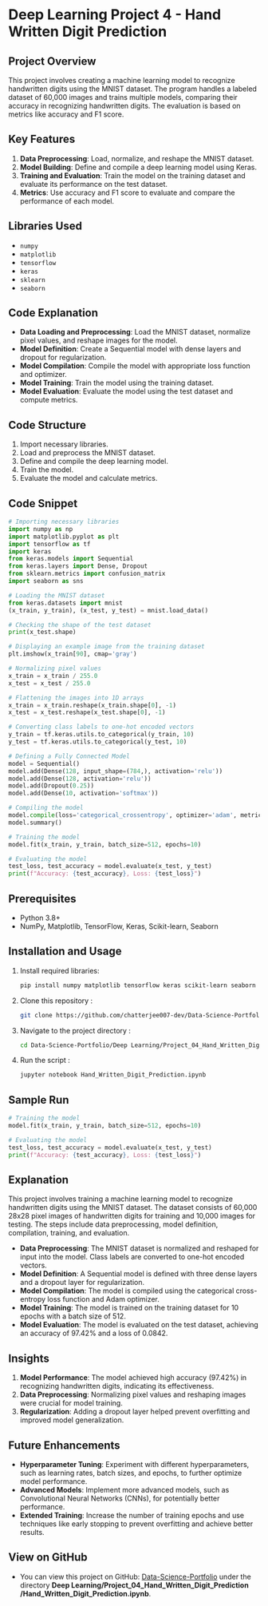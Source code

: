 # Deep Learning Project 4 - Hand Written Digit Prediction

## Project Overview
This project involves creating a machine learning model to recognize handwritten digits using the MNIST dataset. The program handles a labeled dataset of 60,000 images and trains multiple models, comparing their accuracy in recognizing handwritten digits. The evaluation is based on metrics like accuracy and F1 score.

## Key Features
1. **Data Preprocessing**: Load, normalize, and reshape the MNIST dataset.
2. **Model Building**: Define and compile a deep learning model using Keras.
3. **Training and Evaluation**: Train the model on the training dataset and evaluate its performance on the test dataset.
4. **Metrics**: Use accuracy and F1 score to evaluate and compare the performance of each model.

## Libraries Used
- `numpy`
- `matplotlib`
- `tensorflow`
- `keras`
- `sklearn`
- `seaborn`

## Code Explanation
- **Data Loading and Preprocessing**: Load the MNIST dataset, normalize pixel values, and reshape images for the model.
- **Model Definition**: Create a Sequential model with dense layers and dropout for regularization.
- **Model Compilation**: Compile the model with appropriate loss function and optimizer.
- **Model Training**: Train the model using the training dataset.
- **Model Evaluation**: Evaluate the model using the test dataset and compute metrics.

## Code Structure
1. Import necessary libraries.
2. Load and preprocess the MNIST dataset.
3. Define and compile the deep learning model.
4. Train the model.
5. Evaluate the model and calculate metrics.

## Code Snippet
```python
# Importing necessary libraries
import numpy as np
import matplotlib.pyplot as plt
import tensorflow as tf
import keras
from keras.models import Sequential
from keras.layers import Dense, Dropout
from sklearn.metrics import confusion_matrix
import seaborn as sns

# Loading the MNIST dataset
from keras.datasets import mnist
(x_train, y_train), (x_test, y_test) = mnist.load_data()

# Checking the shape of the test dataset
print(x_test.shape)

# Displaying an example image from the training dataset
plt.imshow(x_train[90], cmap='gray')

# Normalizing pixel values
x_train = x_train / 255.0
x_test = x_test / 255.0

# Flattening the images into 1D arrays
x_train = x_train.reshape(x_train.shape[0], -1)
x_test = x_test.reshape(x_test.shape[0], -1)

# Converting class labels to one-hot encoded vectors
y_train = tf.keras.utils.to_categorical(y_train, 10)
y_test = tf.keras.utils.to_categorical(y_test, 10)

# Defining a Fully Connected Model
model = Sequential()
model.add(Dense(128, input_shape=(784,), activation='relu'))
model.add(Dense(128, activation='relu'))
model.add(Dropout(0.25))
model.add(Dense(10, activation='softmax'))

# Compiling the model
model.compile(loss='categorical_crossentropy', optimizer='adam', metrics=['accuracy'])
model.summary()

# Training the model
model.fit(x_train, y_train, batch_size=512, epochs=10)

# Evaluating the model
test_loss, test_accuracy = model.evaluate(x_test, y_test)
print(f"Accuracy: {test_accuracy}, Loss: {test_loss}")
```
## Prerequisites
- Python 3.8+
- NumPy, Matplotlib, TensorFlow, Keras, Scikit-learn, Seaborn

## Installation and Usage
1. Install required libraries:
   ```bash
   pip install numpy matplotlib tensorflow keras scikit-learn seaborn
2. Clone this repository :  
   ```bash  
   git clone https://github.com/chatterjee007-dev/Data-Science-Portfolio.git

3. Navigate to the project directory :
   ```bash
   cd Data-Science-Portfolio/Deep Learning/Project_04_Hand_Written_Digit_Prediction

4. Run the script :
   ```bash
   jupyter notebook Hand_Written_Digit_Prediction.ipynb

## Sample Run
```python
# Training the model
model.fit(x_train, y_train, batch_size=512, epochs=10)

# Evaluating the model
test_loss, test_accuracy = model.evaluate(x_test, y_test)
print(f"Accuracy: {test_accuracy}, Loss: {test_loss}")
```
## Explanation
This project involves training a machine learning model to recognize handwritten digits using the MNIST dataset. The dataset consists of 60,000 28x28 pixel images of handwritten digits for training and 10,000 images for testing. The steps include data preprocessing, model definition, compilation, training, and evaluation.

- **Data Preprocessing**: The MNIST dataset is normalized and reshaped for input into the model. Class labels are converted to one-hot encoded vectors.
- **Model Definition**: A Sequential model is defined with three dense layers and a dropout layer for regularization.
- **Model Compilation**: The model is compiled using the categorical cross-entropy loss function and Adam optimizer.
- **Model Training**: The model is trained on the training dataset for 10 epochs with a batch size of 512.
- **Model Evaluation**: The model is evaluated on the test dataset, achieving an accuracy of 97.42% and a loss of 0.0842.

## Insights
1. **Model Performance**: The model achieved high accuracy (97.42%) in recognizing handwritten digits, indicating its effectiveness.
2. **Data Preprocessing**: Normalizing pixel values and reshaping images were crucial for model training.
3. **Regularization**: Adding a dropout layer helped prevent overfitting and improved model generalization.

## Future Enhancements
- **Hyperparameter Tuning**: Experiment with different hyperparameters, such as learning rates, batch sizes, and epochs, to further optimize model performance.
- **Advanced Models**: Implement more advanced models, such as Convolutional Neural Networks (CNNs), for potentially better performance.
- **Extended Training**: Increase the number of training epochs and use techniques like early stopping to prevent overfitting and achieve better results.
## View on GitHub
- You can view this project on GitHub: [Data-Science-Portfolio](https://github.com/chatterjee007-dev/Data-Science-Portfolio/tree/main) under the directory **Deep Learning/Project_04_Hand_Written_Digit_Prediction
  /Hand_Written_Digit_Prediction.ipynb**.

